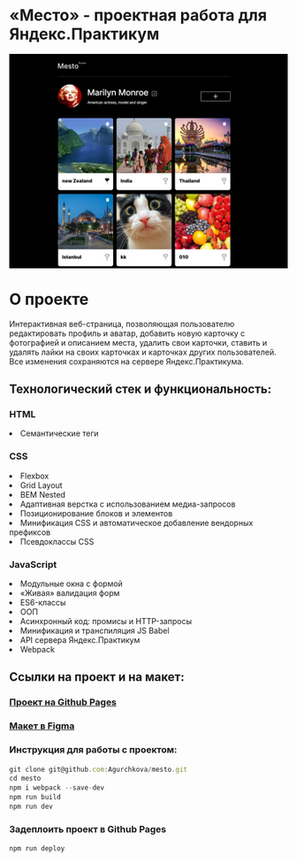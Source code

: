 # «Место» - проектная работа для Яндекс.Практикум
<img align="center" src="https://github.com/Agurchkova/Agurchkova/blob/main/mesto.jpg?raw=true" alt="Mesto" width="800"/>

# О проекте
Интерактивная веб-страница, позволяющая пользователю редактировать профиль и аватар,
добавить новую карточку с фотографией и описанием места, удалить свои карточки,
ставить и удалять лайки на своих карточках и карточках других пользователей. 
Все изменения сохраняются на сервере Яндекс.Практикума.

## Технологический стек и функциональность:

### HTML
<li>Семантические теги</li>

### СSS
<li>Flexbox</li>
<li>Grid Layout</li>
<li>BEM Nested</li>
<li>Адаптивная верстка с использованием медиа-запросов</li>
<li>Позиционирование блоков и элементов</li>
<li>Минификация CSS и автоматическое добавление вендорных префиксов</li>
<li>Псевдоклассы CSS</li>

### JavaScript
<li>Модульные окна с формой</li>
<li>«Живая» валидация форм</li>
<li>ES6-классы</li>
<li>ООП</li>
<li>Асинхронный код: промисы и HTTP-запросы</li>
<li>Минификация и транспиляция JS Babel</li>
<li>API сервера Яндекс.Практикум</li>
<li>Webpack</li>

## Ссылки на проект и на макет:
### <a href="https://agurchkova.github.io/mesto/">Проект на Github Pages</a>
### <a href="https://www.figma.com/file/PSdQFRHoxXJFs2FH8IXViF/JavaScript.-Sprint-9?node-id=0%3A1&t=mFnPE58RWU9b8jsH-1">Макет в Figma</a>

### Инструкция для работы с проектом:
```ts
git clone git@github.com:Agurchkova/mesto.git
cd mesto
npm i webpack --save-dev
npm run build
npm run dev
```
### Задеплоить проект в Github Pages
```ts
npm run deploy
```
